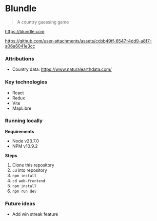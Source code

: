 # Blundle

> A country guessing game

https://blundle.com

https://github.com/user-attachments/assets/ccbb49ff-6547-4dd9-a8f7-a06a6041e3cc

### Attributions

-   Country data: https://www.naturalearthdata.com/

### Key technologies

* React
* Redux
* Vite
* MapLibre

### Running locally

**Requirements**

* Node v23.7.0
* NPM v10.9.2

**Steps**

1. Clone this repository
2. `cd` into repository
3. `npm install`
4. `cd web-frontend`
5. `npm install`
6. `npm run dev`

### Future ideas

-   Add win streak feature
